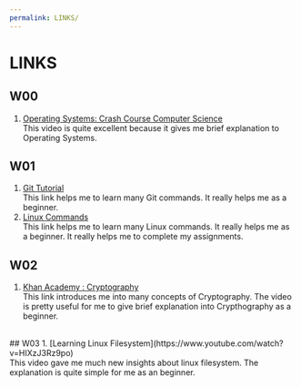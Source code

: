 ```yaml
---
permalink: LINKS/
---
```

# LINKS

## W00
1. [Operating Systems: Crash Course Computer Science](https://www.youtube.com/watch?v=26QPDBe-NB8)<br>
    This video is quite excellent because it gives me brief explanation to Operating Systems.

## W01
1. [Git Tutorial](https://www.tutorialspoint.com/git/index.htm)<br>
    This link helps me to learn many Git commands. It really helps me as a beginner.
2. [Linux Commands](https://www.javatpoint.com/linux-commands)<br>
    This link helps me to learn many Linux commands. It really helps me as a beginner. It really helps me to complete my assignments.

## W02
1. [Khan Academy : Cryptography](https://www.khanacademy.org/computing/computer-science/cryptography)<br>
    This link introduces me into many concepts of Cryptography. The video is pretty useful for me to give brief explanation into Crypthography as a beginner.
 <br>
## W03
1. [Learning Linux Filesystem](https://www.youtube.com/watch?v=HIXzJ3Rz9po)<br>
    This video gave me much new insights about linux filesystem. The explanation is quite simple for me as an beginner.
 <br>
